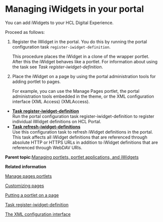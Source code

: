# Managing iWidgets in your portal 

You can add iWidgets to your HCL Digital Experience.

Proceed as follows:

1.  Register the iWidget in the portal. You do this by running the portal configuration task `register-iwidget-definition`.

    This procedure places the iWidget in a clone of the wrapper portlet. After this the iWidget behaves like a portlet. For information about using the task see *Task register-iwidget-definition*.

2.  Place the iWidget on a page by using the portal administration tools for adding portlet to pages.

    For example, you can use the Manage Pages portlet, the portal administration tools embedded in the theme, or the XML configuration interface \(XML Access\) \(XMLAccess\).


-   **[Task register-iwidget-definition ](../dev-portlet/csa2r_cfgtsk_regwidgdef.md)**  
Run the portal configuration task register-iwidget-definition to register individual iWidget definitions on HCL Portal.
-   **[Task refresh-iwidget-definitions ](../dev-portlet/csa2r_cfgtsk_rfrshwdgtdef.md)**  
Use this configuration task to refresh iWidget definitions in the portal. This task affects all iWidget definitions that are referenced through absolute HTTP or HTTPS URLs in addition to iWidget definitions that are referenced through WebDAV URIs.

**Parent topic:**[Managing portlets, portlet applications, and iWidgets](../admin-system/adpltadmwork.md)

**Related information**  


[Manage pages portlets ](../admin-system/mp_manage_pages.md)

[Customizing pages ](../admin-system/admcustom.md)

[Putting a portlet on a page](../dev/rest_feed_pt_ptltnpg.md)

[Task register-iwidget-definition ](../dev-portlet/csa2r_cfgtsk_regwidgdef.md)

[The XML configuration interface ](../admin-system/admxmlai.md)


